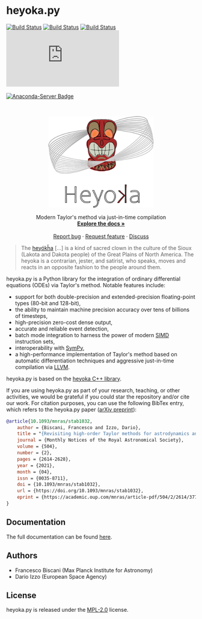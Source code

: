 heyoka.py
=========

[![Build Status](https://img.shields.io/circleci/project/github/bluescarni/heyoka.py/main.svg?style=for-the-badge)](https://circleci.com/gh/bluescarni/heyoka.py)
[![Build Status](https://img.shields.io/appveyor/ci/bluescarni/heyoka-py/main.svg?logo=appveyor&style=for-the-badge)](https://ci.appveyor.com/project/bluescarni/heyoka-py)
[![Build Status](https://img.shields.io/github/workflow/status/bluescarni/heyoka.py/GitHub%20CI?style=for-the-badge)](https://github.com/bluescarni/heyoka.py/actions?query=workflow%3A%22GitHub+CI%22)
[![Build Status](https://img.shields.io/travis/com/bluescarni/heyoka.py?style=for-the-badge)](https://travis-ci.com/bluescarni/heyoka.py)

[![Anaconda-Server Badge](https://img.shields.io/conda/vn/conda-forge/heyoka.py.svg?style=for-the-badge)](https://anaconda.org/conda-forge/heyoka.py)

<!-- PROJECT LOGO -->
<br />
<p align="center">
  <a href="https://github.com/bluescarni/heyoka.py">
    <img src="doc/images/white_logo.png" alt="Logo" width="280">
  </a>
  <p align="center">
    Modern Taylor's method via just-in-time compilation
    <br />
    <a href="https://bluescarni.github.io/heyoka.py/index.html"><strong>Explore the docs »</strong></a>
    <br />
    <br />
    <a href="https://github.com/bluescarni/heyoka.py/issues/new/choose">Report bug</a>
    ·
    <a href="https://github.com/bluescarni/heyoka.py/issues/new/choose">Request feature</a>
    ·
    <a href="https://github.com/bluescarni/heyoka.py/discussions">Discuss</a>
  </p>
</p>

> The [heyókȟa](https://en.wikipedia.org/wiki/Heyoka>) [...] is a kind of
> sacred clown in the culture of the Sioux (Lakota and Dakota people)
> of the Great Plains of North America. The heyoka is a contrarian, jester,
> and satirist, who speaks, moves and reacts in an opposite fashion to the
> people around them.

heyoka.py is a Python library for the integration of ordinary differential equations
(ODEs) via Taylor's method. Notable features include:

* support for both double-precision and extended-precision floating-point types
  (80-bit and 128-bit),
* the ability to maintain machine precision accuracy over
  tens of billions of timesteps,
* high-precision zero-cost dense output,
* accurate and reliable event detection,
* batch mode integration to harness the power of modern
  [SIMD](https://en.wikipedia.org/wiki/SIMD) instruction sets,
* interoperability with [SymPy](https://www.sympy.org/en/index.html),
* a high-performance implementation of Taylor's method based
  on automatic differentiation techniques and aggressive just-in-time
  compilation via [LLVM](https://llvm.org/).

heyoka.py is based on the [heyoka C++ library](https://github.com/bluescarni/heyoka).

If you are using heyoka.py as part of your research, teaching, or other activities, we would be grateful if you could star
the repository and/or cite our work. For citation purposes, you can use the following BibTex entry, which refers
to the heyoka.py paper ([arXiv preprint](https://arxiv.org/abs/2105.00800)):

```bibtex
@article{10.1093/mnras/stab1032,
    author = {Biscani, Francesco and Izzo, Dario},
    title = "{Revisiting high-order Taylor methods for astrodynamics and celestial mechanics}",
    journal = {Monthly Notices of the Royal Astronomical Society},
    volume = {504},
    number = {2},
    pages = {2614-2628},
    year = {2021},
    month = {04},
    issn = {0035-8711},
    doi = {10.1093/mnras/stab1032},
    url = {https://doi.org/10.1093/mnras/stab1032},
    eprint = {https://academic.oup.com/mnras/article-pdf/504/2/2614/37750349/stab1032.pdf}
}
```

Documentation
-------------

The full documentation can be found [here](https://bluescarni.github.io/heyoka.py/).

Authors
-------

* Francesco Biscani (Max Planck Institute for Astronomy)
* Dario Izzo (European Space Agency)

License
-------

heyoka.py is released under the [MPL-2.0](https://www.mozilla.org/en-US/MPL/2.0/FAQ/)
license.

